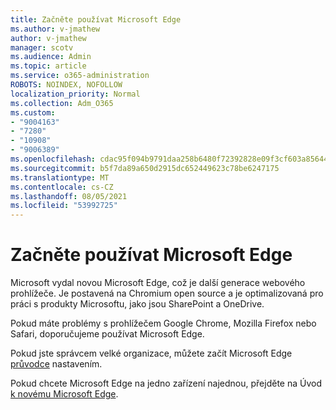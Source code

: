 ```yaml
---
title: Začněte používat Microsoft Edge
ms.author: v-jmathew
author: v-jmathew
manager: scotv
ms.audience: Admin
ms.topic: article
ms.service: o365-administration
ROBOTS: NOINDEX, NOFOLLOW
localization_priority: Normal
ms.collection: Adm_O365
ms.custom:
- "9004163"
- "7280"
- "10908"
- "9006389"
ms.openlocfilehash: cdac95f094b9791daa258b6480f72392828e09f3cf603a856446eda7cc6472d4
ms.sourcegitcommit: b5f7da89a650d2915dc652449623c78be6247175
ms.translationtype: MT
ms.contentlocale: cs-CZ
ms.lasthandoff: 08/05/2021
ms.locfileid: "53992725"
---
```

# <a name="start-using-microsoft-edge"></a>Začněte používat Microsoft Edge

Microsoft vydal novou Microsoft Edge, což je další generace webového prohlížeče. Je postavená na Chromium open source a je optimalizovaná pro práci s produkty Microsoftu, jako jsou SharePoint a OneDrive.

Pokud máte problémy s prohlížečem Google Chrome, Mozilla Firefox nebo Safari, doporučujeme používat Microsoft Edge.

Pokud jste správcem velké organizace, můžete začít Microsoft Edge [průvodce](https://go.microsoft.com/fwlink/?linkid=2142423) nastavením.

Pokud chcete Microsoft Edge na jedno zařízení najednou, přejděte na Úvod [k novému Microsoft Edge](https://go.microsoft.com/fwlink/?linkid=2141049).
